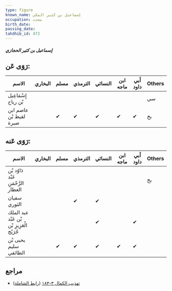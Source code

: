 ```yaml
---
type: figure
known_name: إسماعيل بن كثير المكي
occupation: محدث
birth_date:
passing_date:
tahdhib_id: 473
---
```

##### إسماعيل بن كثير الحجازي

## رَوَى عَن:
| الاسم                  | البخاري | مسلم | الترمذي | النسائي | ابن ماجه | أبي داود | Others |
| ---------------------- | ------- | ---- | ------- | ------- | -------- | -------- | ------ |
| إِسْمَاعِيل بْن رياح   |         |      |         |         |          |          | سي     |
| عاصم ابن لقيط بْن صبرة |         | ✔    | ✔       | ✔       | ✔        | ✔        | بخ     |
## رَوَى عَنه:
| الاسم                                      | البخاري | مسلم | الترمذي | النسائي | ابن ماجه | أبي داود | Others |
| ------------------------------------------ | ------- | ---- | ------- | ------- | -------- | -------- | ------ |
| دَاوُد بْن عَبْد الرَّحْمَنِ العطار        |         |      |         |         |          |          | بخ     |
| سفيان الثوري                               |         |      | ✔       | ✔       |          |          |        |
| عبد الملك بْن عَبْد الْعَزِيزِ بْن جُرَيْج |         |      |         | ✔       |          | ✔        |        |
| يحيى بْن سليم الطائفي                      |         | ✔    | ✔       | ✔       | ✔        | ✔        |        |
## مراجع
- [تهذيب الكمال ٣-١٨٣](obsidian://open?vault=Tahdhib-al-Kamal&file=Figures/٤٧٣-إسماعيل%20بن%20كثير%20الحجازي) ([رابط الشاملة](https://shamela.ws/book/3722/1197))